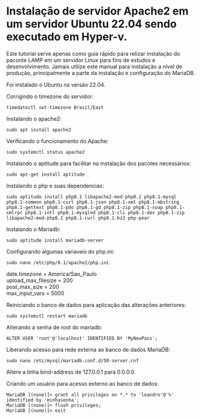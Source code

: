 # Instalação de servidor Apache2 em um servidor Ubuntu 22.04 sendo executado em Hyper-v.

Este tutorial serve apenas como guia rápido para relizar instalação do paconte LAMP em um servidor Linux para fins de estudos e desenvolvimento. Jamais utilize este
manual para instalação a nível de produção, principalmente a parte da instalação e configuração do MariaDB. 

Foi instalado o Ubuntu na versão 22.04.

Corrigindo o timezone do servidor:

`timedatectl set-timezone Brazil/East`

Instalando o apache2:

`sudo apt install apache2`

Verificando o funcionamento do Apache:

`sudo systemctl status apache2`

Instalando o aptitude para facilitar na instalação dos pacotes necessários:

`sudo apt-get install aptitude`

Instalando o php e suas dependencias:

`sudo aptitude install php8.1 libapache2-mod-php8.1 php8.1-mysql php8.1-common php8.1-curl php8.1-json php8.1-xml php8.1-mbstring php8.1-gettext php8.1-pdo php8.1-gd php8.1-zip php8.1-soap php8.1-xmlrpc php8.1-intl php8.1-mysqlnd php8.1-cli php8.1-dev php8.1-zip libapache2-mod-php8.1 php8.1-curl php8.1-bz2 php-pear`

Instalando o Mariadb:

`sudo aptitude install mariadb-server`

Configurando algumas váriaveis do php.ini:

`sudo nano /etc/php/8.1/apache2/php.ini`

date.timezone = America/Sao_Paulo  
upload_max_filesize = 200  
post_max_size = 200  
max_input_vars = 5000

Reiniciando o banco de dados para aplicação das alterações anteriores:

`sudo systemctl restart mariadb`

Alterando a senha de root do mariadb:

`ALTER USER 'root'@'localhost' IDENTIFIED BY 'MyNewPass';`

Liberando acesso para rede externa ao banco de dados MariaDB:

`sudo nano /etc/mysql/mariadb.conf.d/50-server.cnf`

Altere a linha bind-address de 127.0.0.1 para 0.0.0.0.

Criando um usuário para acesso externo ao banco de dados:

`MariaDB [(none)]> grant all privileges on *.* to 'leandro'@'%' identified by 'minhasenha';`  
`MariaDB [(none)]> flush privileges;`  
`MariaDB [(none)]> exit`  